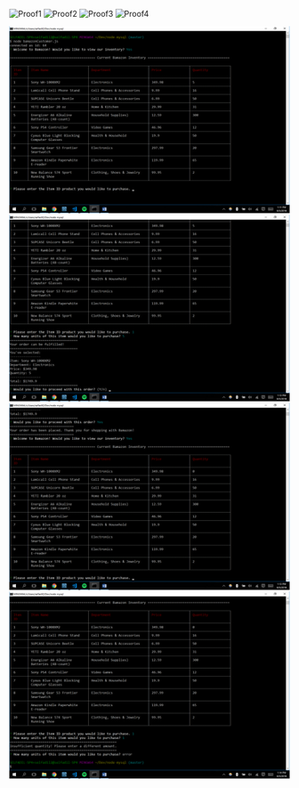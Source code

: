 ![Proof1](../examples/Proof1.png)
![Proof2](../examples/Proof2.png)
![Proof3](../examples/Proof3.png)
![Proof4](../examples/Proof4.png)

<img src="/examples/Proof1.png">
<img src="/examples/Proof2.png">
<img src="/examples/Proof3.png">
<img src="/examples/Proof4.png">
